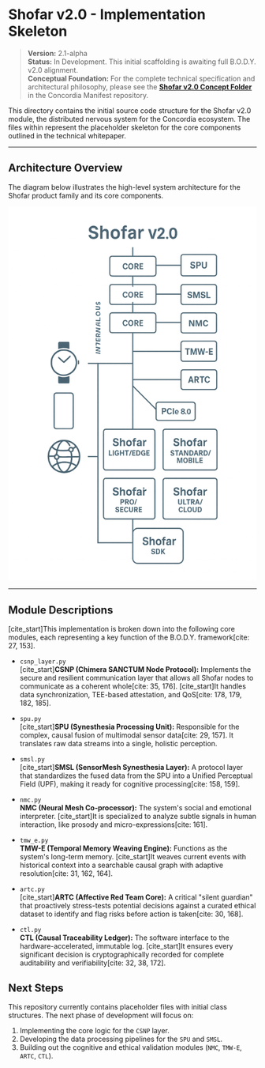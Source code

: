 # Shofar v2.0 - Implementation Skeleton

> **Version:** 2.1-alpha  
> **Status:** In Development. This initial scaffolding is awaiting full B.O.D.Y. v2.0 alignment.  
> **Conceptual Foundation:** For the complete technical specification and architectural philosophy, please see the **[Shofar v2.0 Concept Folder](https://github.com/olegustavdahljohnsen/concordia-manifest/tree/main/Shofar_v2.0_Concept)** in the Concordia Manifest repository.

This directory contains the initial source code structure for the Shofar v2.0 module, the distributed nervous system for the Concordia ecosystem. The files within represent the placeholder skeleton for the core components outlined in the technical whitepaper.

---

## Architecture Overview

The diagram below illustrates the high-level system architecture for the Shofar product family and its core components.

![Shofar v2.0 System Map](https://raw.githubusercontent.com/OleGustavDahlJohnsen/concordia-manifest/main/Shofar_v2.0_Concept/shofar-v2-system-map.png)

---

## Module Descriptions

[cite_start]This implementation is broken down into the following core modules, each representing a key function of the B.O.D.Y. framework[cite: 27, 153].

* `csnp_layer.py`  
    [cite_start]**CSNP (Chimera SANCTUM Node Protocol):** Implements the secure and resilient communication layer that allows all Shofar nodes to communicate as a coherent whole[cite: 35, 176]. [cite_start]It handles data synchronization, TEE-based attestation, and QoS[cite: 178, 179, 182, 185].

* `spu.py`  
    [cite_start]**SPU (Synesthesia Processing Unit):** Responsible for the complex, causal fusion of multimodal sensor data[cite: 29, 157]. It translates raw data streams into a single, holistic perception.

* `smsl.py`  
    [cite_start]**SMSL (SensorMesh Synesthesia Layer):** A protocol layer that standardizes the fused data from the SPU into a Unified Perceptual Field (UPF), making it ready for cognitive processing[cite: 158, 159].

* `nmc.py`  
    **NMC (Neural Mesh Co-processor):** The system's social and emotional interpreter. [cite_start]It is specialized to analyze subtle signals in human interaction, like prosody and micro-expressions[cite: 161].

* `tmw_e.py`  
    **TMW-E (Temporal Memory Weaving Engine):** Functions as the system's long-term memory. [cite_start]It weaves current events with historical context into a searchable causal graph with adaptive resolution[cite: 31, 162, 164].

* `artc.py`  
    [cite_start]**ARTC (Affective Red Team Core):** A critical "silent guardian" that proactively stress-tests potential decisions against a curated ethical dataset to identify and flag risks before action is taken[cite: 30, 168].

* `ctl.py`  
    **CTL (Causal Traceability Ledger):** The software interface to the hardware-accelerated, immutable log. [cite_start]It ensures every significant decision is cryptographically recorded for complete auditability and verifiability[cite: 32, 38, 172].

## Next Steps

This repository currently contains placeholder files with initial class structures. The next phase of development will focus on:
1.  Implementing the core logic for the `CSNP` layer.
2.  Developing the data processing pipelines for the `SPU` and `SMSL`.
3.  Building out the cognitive and ethical validation modules (`NMC`, `TMW-E`, `ARTC`, `CTL`).
